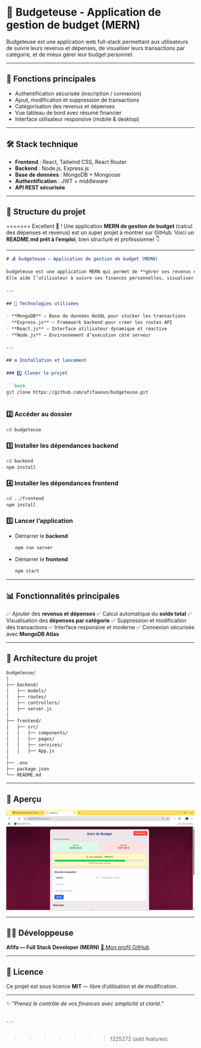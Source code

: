# 💸 Budgeteuse - Application de gestion de budget (MERN)

Budgeteuse est une application web full-stack permettant aux utilisateurs de suivre leurs revenus et dépenses, de visualiser leurs transactions par catégorie, et de mieux gérer leur budget personnel.

---

## 🚀 Fonctions principales

- Authentification sécurisée (inscription / connexion)
- Ajout, modification et suppression de transactions
- Catégorisation des revenus et dépenses
- Vue tableau de bord avec résumé financier
- Interface utilisateur responsive (mobile & desktop)

---

## 🛠️ Stack technique

- **Frontend** : React, Tailwind CSS, React Router
- **Backend** : Node.js, Express.js
- **Base de données** : MongoDB + Mongoose
- **Authentification** : JWT + middleware
- **API REST sécurisée**

---

## 📁 Structure du projet

=======
Excellent 🌟 ! Une application **MERN de gestion de budget** (calcul des dépenses et revenus) est un super projet à montrer sur GitHub.
Voici un **README.md prêt à l’emploi**, bien structuré et professionnel 👇

---

````markdown
# 💰 budgeteuse — Application de gestion de budget (MERN)

budgeteuse est une application MERN qui permet de **gérer ses revenus et dépenses** facilement.  
Elle aide l’utilisateur à suivre ses finances personnelles, visualiser son solde disponible et analyser ses habitudes de dépense grâce à une interface claire et intuitive.

---

## 🚀 Technologies utilisées

- **MongoDB** — Base de données NoSQL pour stocker les transactions
- **Express.js** — Framework backend pour créer les routes API
- **React.js** — Interface utilisateur dynamique et réactive
- **Node.js** — Environnement d’exécution côté serveur

---

## ⚙️ Installation et lancement

### 1️⃣ Cloner le projet

```bash
git clone https://github.com/afifaaoun/budgeteuse.git
```
````

### 2️⃣ Accéder au dossier

```bash
cd budgeteuse
```

### 3️⃣ Installer les dépendances backend

```bash
cd backend
npm install
```

### 4️⃣ Installer les dépendances frontend

```bash
cd ../frontend
npm install
```

### 5️⃣ Lancer l’application

- Démarrer le **backend**

  ```bash
  npm run server
  ```

- Démarrer le **frontend**

  ```bash
  npm start
  ```

---

## 📊 Fonctionnalités principales

✅ Ajouter des **revenus et dépenses**
✅ Calcul automatique du **solde total**
✅ Visualisation des **dépenses par catégorie**
✅ Suppression et modification des transactions
✅ Interface responsive et moderne
✅ Connexion sécurisée avec **MongoDB Atlas**

---

## 🧠 Architecture du projet

```
budgeteuse/
│
├── backend/
│   ├── models/
│   ├── routes/
│   ├── controllers/
│   ├── server.js
│
├── frontend/
│   ├── src/
│   │   ├── components/
│   │   ├── pages/
│   │   ├── services/
│   │   ├── App.js
│
├── .env
├── package.json
└── README.md
```

---

## 📸 Aperçu

![Aperçu du tableau de bord](./screenshot.webp)

---

## 👩‍💻 Développeuse

**Afifa — Full Stack Developer (MERN)**
[💼 Mon profil GitHub](https://github.com/afifaaoun)

---

## 📄 Licence

Ce projet est sous licence **MIT** — libre d’utilisation et de modification.

---

✨ _"Prenez le contrôle de vos finances avec simplicité et clarté."_

```

---


```

> > > > > > > f225272 (add features)
